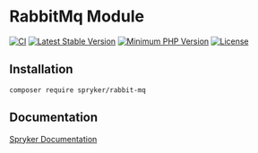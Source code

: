 # RabbitMq Module
[![CI](https://github.com/spryker/rabbit-mq/workflows/CI/badge.svg?branch=master)](https://github.com/spryker/rabbit-mq/actions?query=workflow%3ACI+branch%3Amaster)
[![Latest Stable Version](https://poser.pugx.org/spryker/rabbit-mq/v/stable.svg)](https://packagist.org/packages/spryker/rabbit-mq)
[![Minimum PHP Version](https://img.shields.io/badge/php-%3E%3D%208.2-8892BF.svg)](https://php.net/)
[![License](https://poser.pugx.org/spryker/rabbit-mq/license.svg)](https://packagist.org/packages/spryker/rabbit-mq)

## Installation

```
composer require spryker/rabbit-mq
```

## Documentation

[Spryker Documentation](https://docs.spryker.com/docs/dg/dev/backend-development/data-manipulation/queue/queue.html)
